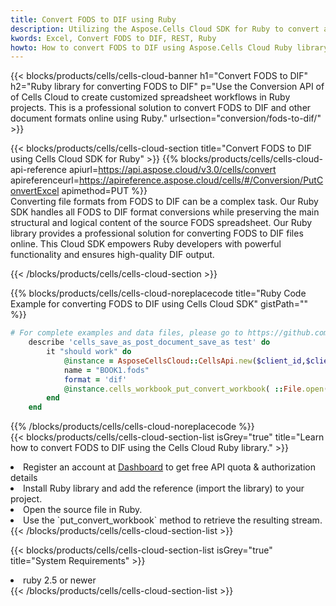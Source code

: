 ```yaml
---
title: Convert FODS to DIF using Ruby 
description: Utilizing the Aspose.Cells Cloud SDK for Ruby to convert a FODS format file to a DIF format file. 
kwords: Excel, Convert FODS to DIF, REST, Ruby
howto: How to convert FODS to DIF using Aspose.Cells Cloud Ruby library.
---
```



{{< blocks/products/cells/cells-cloud-banner h1="Convert FODS to DIF" h2="Ruby library for converting FODS to DIF" p="Use the Conversion API of of Cells Cloud to create customized spreadsheet workflows in Ruby projects. This is a professional solution to convert FODS to DIF and other document formats online using Ruby." urlsection="conversion/fods-to-dif/" >}}

{{< blocks/products/cells/cells-cloud-section  title="Convert FODS to DIF using Cells Cloud SDK for Ruby" >}}
{{% blocks/products/cells/cells-cloud-api-reference  apiurl=https://api.aspose.cloud/v3.0/cells/convert  apireferenceurl=https://apireference.aspose.cloud/cells/#/Conversion/PutConvertExcel  apimethod=PUT %}}
<br/>
Converting file formats from FODS to DIF can be a complex task. Our Ruby SDK handles all FODS to DIF format conversions while preserving the main structural and logical content of the source FODS spreadsheet. Our Ruby library provides a professional solution for converting FODS to DIF files online. This Cloud SDK empowers Ruby developers with powerful functionality and ensures high-quality DIF output.

{{< /blocks/products/cells/cells-cloud-section >}}

{{% blocks/products/cells/cells-cloud-noreplacecode title="Ruby Code Example for converting FODS to DIF using Cells Cloud SDK" gistPath="" %}}
 
```ruby
# For complete examples and data files, please go to https://github.com/aspose-cells-cloud/aspose-cells-cloud-ruby/
    describe 'cells_save_as_post_document_save_as test' do
        it "should work" do
            @instance = AsposeCellsCloud::CellsApi.new($client_id,$client_secret,"v3.0","https://api.aspose.cloud/")
            name = "BOOK1.fods"
            format = 'dif'
            @instance.cells_workbook_put_convert_workbook( ::File.open(File.expand_path("data/"+name),"r")  {|io| io.read(io.size) },{:format=>format})     
        end
    end
```
 
{{% /blocks/products/cells/cells-cloud-noreplacecode  %}}
<br/>
{{< blocks/products/cells/cells-cloud-section-list isGrey="true"  title="Learn how to convert FODS to DIF using the Cells Cloud Ruby library." >}}
<li>Register an account at <a href="https://dashboard.aspose.cloud/">Dashboard</a> to get free API quota & authorization details</li>
<li>Install Ruby library and add the reference (import the library) to your project.</li>
<li>Open the source file in Ruby.</li>
<li>Use the `put_convert_workbook` method to retrieve the resulting stream.</li>
{{< /blocks/products/cells/cells-cloud-section-list >}}

{{< blocks/products/cells/cells-cloud-section-list isGrey="true"  title="System Requirements" >}}
<li>ruby 2.5 or newer</li>
{{< /blocks/products/cells/cells-cloud-section-list >}}
